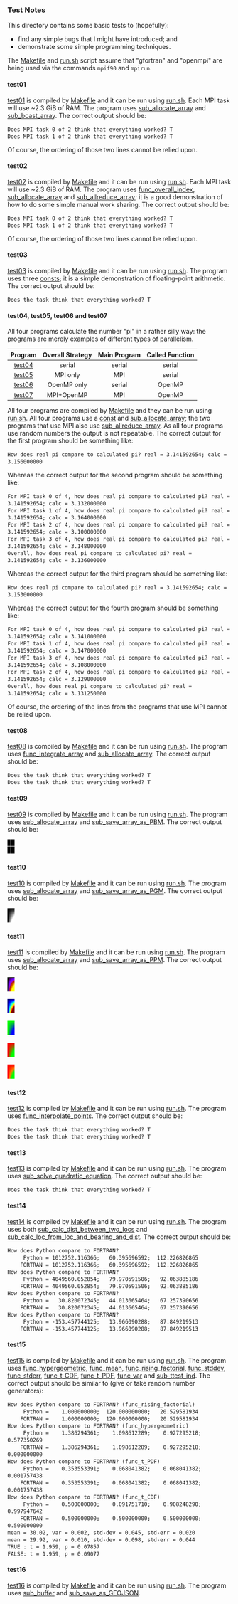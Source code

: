 ### Test Notes

This directory contains some basic tests to (hopefully):

* find any simple bugs that I might have introduced; and
* demonstrate some simple programming techniques.

The [Makefile](Makefile) and [run.sh](run.sh) script assume that "gfortran" and "openmpi" are being used via the commands `mpif90` and `mpirun`.

#### test01

[test01](test01.F90) is compiled by [Makefile](Makefile) and it can be run using [run.sh](run.sh). Each MPI task will use ~2.3 GiB of RAM. The program uses [sub_allocate_array](../mod_safe/sub_allocate_array) and [sub_bcast_array](../mod_safe_mpi/sub_bcast_array). The correct output should be:

```
Does MPI task 0 of 2 think that everything worked? T
Does MPI task 1 of 2 think that everything worked? T
```

Of course, the ordering of those two lines cannot be relied upon.

#### test02

[test02](test02.F90) is compiled by [Makefile](Makefile) and it can be run using [run.sh](run.sh). Each MPI task will use ~2.3 GiB of RAM. The program uses [func_overall_index](../mod_safe/func_overall_index), [sub_allocate_array](../mod_safe/sub_allocate_array) and [sub_allreduce_array](../mod_safe_mpi/sub_allreduce_array); it is a good demonstration of how to do some simple manual work sharing. The correct output should be:

```
Does MPI task 0 of 2 think that everything worked? T
Does MPI task 1 of 2 think that everything worked? T
```

Of course, the ordering of those two lines cannot be relied upon.

#### test03

[test03](test03.F90) is compiled by [Makefile](Makefile) and it can be run using [run.sh](run.sh). The program uses three [consts](../mod_safe/consts.f90); it is a simple demonstration of floating-point arithmetic. The correct output should be:

```
Does the task think that everything worked? T
```

#### test04, test05, test06 and test07

All four programs calculate the number "pi" in a rather silly way: the programs are merely examples of different types of parallelism.

| Program              | Overall Strategy | Main Program | Called Function |
|:--------------------:|:----------------:|:------------:|:---------------:|
| [test04](test04.F90) | serial           | serial       | serial          |
| [test05](test05.F90) | MPI only         | MPI          | serial          |
| [test06](test06.F90) | OpenMP only      | serial       | OpenMP          |
| [test07](test07.F90) | MPI+OpenMP       | MPI          | OpenMP          |

All four programs are compiled by [Makefile](Makefile) and they can be run using [run.sh](run.sh). All four programs use a [const](../mod_safe/consts.f90) and [sub_allocate_array](../mod_safe/sub_allocate_array); the two programs that use MPI also use [sub_allreduce_array](../mod_safe_mpi/sub_allreduce_array). As all four programs use random numbers the output is not repeatable. The correct output for the first program should be something like:

```
How does real pi compare to calculated pi? real = 3.141592654; calc = 3.156000000
```

Whereas the correct output for the second program should be something like:

```
For MPI task 0 of 4, how does real pi compare to calculated pi? real = 3.141592654; calc = 3.132000000
For MPI task 1 of 4, how does real pi compare to calculated pi? real = 3.141592654; calc = 3.164000000
For MPI task 2 of 4, how does real pi compare to calculated pi? real = 3.141592654; calc = 3.100000000
For MPI task 3 of 4, how does real pi compare to calculated pi? real = 3.141592654; calc = 3.148000000
Overall, how does real pi compare to calculated pi? real = 3.141592654; calc = 3.136000000
```

Whereas the correct output for the third program should be something like:

```
How does real pi compare to calculated pi? real = 3.141592654; calc = 3.153000000
```

Whereas the correct output for the fourth program should be something like:

```
For MPI task 0 of 4, how does real pi compare to calculated pi? real = 3.141592654; calc = 3.141000000
For MPI task 1 of 4, how does real pi compare to calculated pi? real = 3.141592654; calc = 3.147000000
For MPI task 3 of 4, how does real pi compare to calculated pi? real = 3.141592654; calc = 3.108000000
For MPI task 2 of 4, how does real pi compare to calculated pi? real = 3.141592654; calc = 3.129000000
Overall, how does real pi compare to calculated pi? real = 3.141592654; calc = 3.131250000
```

Of course, the ordering of the lines from the programs that use MPI cannot be relied upon.

#### test08

[test08](test08.F90) is compiled by [Makefile](Makefile) and it can be run using [run.sh](run.sh). The program uses [func_integrate_array](../mod_safe/func_integrate_array) and [sub_allocate_array](../mod_safe/sub_allocate_array). The correct output should be:

```
Does the task think that everything worked? T
Does the task think that everything worked? T
```

#### test09

[test09](test09.F90) is compiled by [Makefile](Makefile) and it can be run using [run.sh](run.sh). The program uses [sub_allocate_array](../mod_safe/sub_allocate_array) and [sub_save_array_as_PBM](../mod_safe/sub_save_array_as_PBM). The correct output should be:

![test09 output image](test09.png)

#### test10

[test10](test10.F90) is compiled by [Makefile](Makefile) and it can be run using [run.sh](run.sh). The program uses [sub_allocate_array](../mod_safe/sub_allocate_array) and [sub_save_array_as_PGM](../mod_safe/sub_save_array_as_PGM). The correct output should be:

![test10 output image](test10.png)

#### test11

[test11](test11.F90) is compiled by [Makefile](Makefile) and it can be run using [run.sh](run.sh). The program uses [sub_allocate_array](../mod_safe/sub_allocate_array) and [sub_save_array_as_PPM](../mod_safe/sub_save_array_as_PPM). The correct output should be:

![test11 output fire image](test11_fire.png)

![test11 output jet image](test11_jet.png)

![test11 output g2b image](test11_g2b.png)

![test11 output r2g image](test11_r2g.png)

![test11 output r2o2g image](test11_r2o2g.png)

#### test12

[test12](test12.F90) is compiled by [Makefile](Makefile) and it can be run using [run.sh](run.sh). The program uses [func_interpolate_points](../mod_safe/func_interpolate_points). The correct output should be:

```
Does the task think that everything worked? T
Does the task think that everything worked? T
```

#### test13

[test13](test13.F90) is compiled by [Makefile](Makefile) and it can be run using [run.sh](run.sh). The program uses [sub_solve_quadratic_equation](../mod_safe/sub_solve_quadratic_equation). The correct output should be:

```
Does the task think that everything worked? T
```

#### test14

[test14](test14.F90) is compiled by [Makefile](Makefile) and it can be run using [run.sh](run.sh). The program uses both [sub_calc_dist_between_two_locs](../mod_safe/sub_calc_dist_between_two_locs.f90) and [sub_calc_loc_from_loc_and_bearing_and_dist](../mod_safe/sub_calc_loc_from_loc_and_bearing_and_dist.f90). The correct output should be:

```
How does Python compare to FORTRAN?
     Python = 1012752.116366;   60.395696592;  112.226826865
    FORTRAN = 1012752.116366;   60.395696592;  112.226826865
How does Python compare to FORTRAN?
     Python = 4049560.052854;   79.970591506;   92.063885186
    FORTRAN = 4049560.052854;   79.970591506;   92.063885186
How does Python compare to FORTRAN?
     Python =   30.820072345;   44.013665464;   67.257390656
    FORTRAN =   30.820072345;   44.013665464;   67.257390656
How does Python compare to FORTRAN?
     Python = -153.457744125;   13.966090288;   87.849219513
    FORTRAN = -153.457744125;   13.966090288;   87.849219513
```

#### test15

[test15](test15.F90) is compiled by [Makefile](Makefile) and it can be run using [run.sh](run.sh). The program uses [func_hypergeometric](../mod_safe/func_hypergeometric.f90), [func_mean](../mod_safe/func_mean.f90), [func_rising_factorial](../mod_safe/func_rising_factorial.f90), [func_stddev](../mod_safe/func_stddev.f90), [func_stderr](../mod_safe/func_stderr.f90), [func_t_CDF](../mod_safe/func_t_CDF.f90), [func_t_PDF](../mod_safe/func_t_PDF.f90), [func_var](../mod_safe/func_var.f90) and [sub_ttest_ind](../mod_safe/sub_ttest_ind.f90). The correct output should be similar to (give or take random number generators):

```
How does Python compare to FORTRAN? (func_rising_factorial)
     Python =    1.000000000;  120.000000000;   20.529581934
    FORTRAN =    1.000000000;  120.000000000;   20.529581934
How does Python compare to FORTRAN? (func_hypergeometric)
     Python =    1.386294361;    1.098612289;    0.927295218;    0.577350269
    FORTRAN =    1.386294361;    1.098612289;    0.927295218;    0.000000000
How does Python compare to FORTRAN? (func_t_PDF)
     Python =    0.353553391;    0.068041382;    0.068041382;    0.001757438
    FORTRAN =    0.353553391;    0.068041382;    0.068041382;    0.001757438
How does Python compare to FORTRAN? (func_t_CDF)
     Python =    0.500000000;    0.091751710;    0.908248290;    0.997947642
    FORTRAN =    0.500000000;    0.500000000;    0.500000000;    0.500000000
mean = 30.02, var = 0.002, std-dev = 0.045, std-err = 0.020
mean = 29.92, var = 0.010, std-dev = 0.098, std-err = 0.044
TRUE : t = 1.959, p = 0.07857
FALSE: t = 1.959, p = 0.09077
```

#### test16

[test16](test16.F90) is compiled by [Makefile](Makefile) and it can be run using [run.sh](run.sh). The program uses [sub_buffer](../mod_geo/sub_buffer/) and [sub_save_as_GEOJSON](../mod_geo/sub_save_as_GEOJSON).
